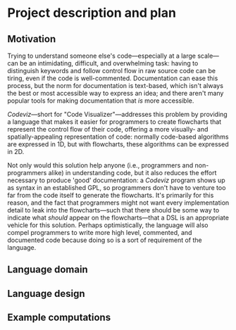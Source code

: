 # Project description and plan

## Motivation

Trying to understand someone else's code&mdash;especially
at a large scale&mdash;can be an intimidating, difficult, and overwhelming task:
having to distinguish keywords and follow control flow in raw source code can be tiring,
even if the code is well-commented. Documentation can ease this process,
but the norm for documentation is text-based, which isn't always
the best or most accessible way to express an idea;
and there aren't many popular tools for making documentation that _is_ more accessible.

_Codeviz_&mdash;short for "Code Visualizer"&mdash;addresses this problem
by providing a language that makes it easier for programmers to create flowcharts
that represent the control flow of their code,
offering a more visually- and spatially-appealing representation of code:
normally code-based algorithms are expressed in 1D,
but with flowcharts, these algorithms can be expressed in 2D.

Not only would this solution help anyone (i.e., programmers and non-programmers alike)
in understanding code, but it also reduces the effort necessary to produce 'good' documentation:
a _Codeviz_ program shows up as syntax in an established GPL,
so programmers don't have to venture too far from the code itself to generate the flowcharts.
It's primarily for this reason, and the fact that programmers might not want
every implementation detail to leak into the flowcharts&mdash;such that
there should be some way to indicate what _should_ appear on the flowcharts&mdash;that
a DSL is an appropriate vehicle for this solution.
Perhaps optimistically, the language will also compel programmers
to write more high level, commented, and documented code
because doing so is a sort of requirement of the language.

## Language domain

## Language design

## Example computations
